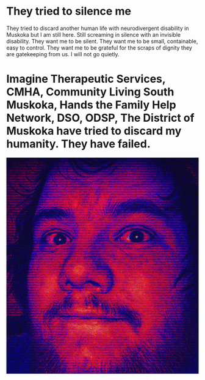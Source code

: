 # They tried to silence me
They tried to discard another human life with neurodivergent disability in Muskoka but I am still here. Still screaming in silence with an invisible disability. They want me to be silent. They want me to be small, containable, easy to control. They want me to be grateful for the scraps of dignity they are gatekeeping from us. I will not go quietly.

# Imagine Therapeutic Services, CMHA, Community Living South Muskoka, Hands the Family Help Network, DSO, ODSP, The District of Muskoka have tried to discard my humanity. They have failed.

![face.png](/images/face.png)